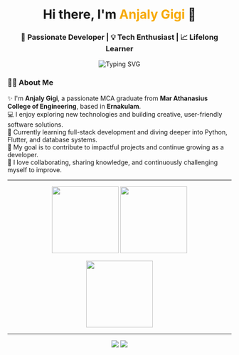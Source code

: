 <!-- Profile Header -->
<h1 align="center">Hi there, I'm <span style="color:#F7A900;">Anjaly Gigi</span> 👋</h1>
<h3 align="center">🚀 Passionate Developer | 💡 Tech Enthusiast | 📈 Lifelong Learner</h3>

<p align="center">
  <img src="https://readme-typing-svg.demolab.com?font=Fira+Code&weight=500&pause=1000&color=F7A900&center=true&vCenter=true&width=435&lines=Welcome+to+my+GitHub+Profile!;I+Love+Coding+and+Building+Things!%F0%9F%92%BB;Always+Curious+%7C+Always+Learning!" alt="Typing SVG" />
</p>



### 👩‍💻 About Me

✨ I'm **Anjaly Gigi**, a passionate MCA graduate from **Mar Athanasius College of Engineering**, based in **Ernakulam**.  
💻 I enjoy exploring new technologies and building creative, user-friendly software solutions.  
🌱 Currently learning full-stack development and diving deeper into Python, Flutter, and database systems.  
🎯 My goal is to contribute to impactful projects and continue growing as a developer.  
💬 I love collaborating, sharing knowledge, and continuously challenging myself to improve.

---

<p align="center">
  <img src="https://github-readme-stats.vercel.app/api?username=Anjaly-Gigi&show_icons=true&theme=radical" height="150"/> 
  <img src="https://github-readme-streak-stats.herokuapp.com/?user=Anjaly-Gigi&theme=radical" height="150"/>
</p>

<p align="center">
  <img src="https://github-readme-stats.vercel.app/api/top-langs/?username=Anjaly-Gigi&layout=compact&theme=radical" height="150"/>
</p>

---

<p align="center">
  <a href="mailto:anjalygigi@gmail.com"><img src="https://img.shields.io/badge/Email-D14836?style=for-the-badge&logo=gmail&logoColor=white"/></a>
  <a href="https://www.linkedin.com/in/anjaly-gigi-663ab023a/"><img src="https://img.shields.io/badge/LinkedIn-0077B5?style=for-the-badge&logo=linkedin&logoColor=white"/></a>
</p>


<!--
**Anjaly-Gigi/Anjaly-Gigi** is a ✨ _special_ ✨ repository because its `README.md` (this file) appears on your GitHub profile.

Here are some ideas to get you started:

- 🔭 I’m currently working on ...
- 🌱 I’m currently learning ...
- 👯 I’m looking to collaborate on ...
- 🤔 I’m looking for help with ...
- 💬 Ask me about ...
- 📫 How to reach me: ...
- 😄 Pronouns: ...
- ⚡ Fun fact: ...
-->
